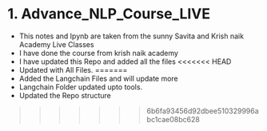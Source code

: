 # 1. Advance_NLP_Course_LIVE
- This notes and Ipynb are taken from the sunny Savita and Krish naik Academy Live Classes
- I have done the course from krish naik academy
- I have updated this Repo and added all the files 
<<<<<<< HEAD
- Updated with All Files.
=======
- Added the Langchain Files and will update more  
- Langchain Folder updated upto tools.
- Updated the Repo structure
>>>>>>> 6b6fa93456d92dbee510329996abc1cae08bc628
